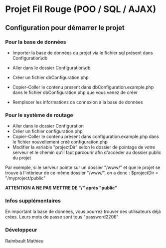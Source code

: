 # Projet Fil Rouge (POO / SQL / AJAX)

## Configuration pour démarrer le projet

### Pour la base de données

* Importer la base de données du projet via le fichier sql présent dans Configuration\db

* Aller dans le dossier Configuration\db
* Créer un fichier dbConfiguration.php
* Copier-Coller le contenu présent dans dbConfiguration.example.php dans le fichier dbConfiguration.php que vous venez de créer
* Remplacer les informations de connexion à la base de données 

### Pour le système de routage

* Aller dans le dossier Configuration
* Créer un fichier configuration.php
* Copier-Coller le contenu présent dans configuration.example.php dans le fichier nouvellement créé configuration.php 
* Modifier la variable "projectDir" selon le dossier de pointage de votre serveur et le chemin qu'il faut parcourir afin d'accéder au dossier public du projet


Par exemple, si le serveur pointe sur un dossier "/www/" et que le projet se trouve à l'intèrieur de ce même dossier "/www/", on a donc :
$projectDir = "/myproject/public"

**ATTENTION A NE PAS METTRE DE "/" après "public"**

### Infos supplémentaires 

En important la base de données, vous pourrez trouver des utilisateurs déjà crées. Leurs mots de passe sont tous "password2206"

### Développeur

Raimbault Mathieu 